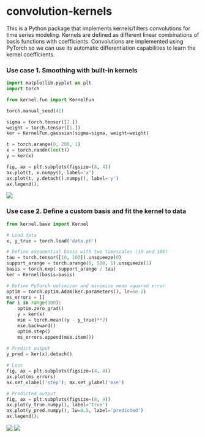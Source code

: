 # convolution-kernels

This is a Python package that implements kernels/filters convolutions for time series modeling. Kernels
are defined as different linear combinations of basis functions with coefficients. Convolutions
are implemented using PyTorch so we can use its automatic differentiation capabilities to learn the kernel coefficients.

### Use case 1. Smoothing with built-in kernels
```python
import matplotlib.pyplot as plt
import torch

from kernel.fun import KernelFun

torch.manual_seed(42)

sigma = torch.tensor([2.])
weight = torch.tensor([1.])
ker = KernelFun.gaussian(sigma=sigma, weight=weight)

t = torch.arange(0, 200, 1)
x = torch.randn(len(t))
y = ker(x)

fig, ax = plt.subplots(figsize=(8, 4))
ax.plot(t, x.numpy(), label='x')
ax.plot(t, y.detach().numpy(), label='y')
ax.legend();
```
<p>
    <img src=/examples/fig1_readme.png>
</p>

### Use case 2. Define a custom basis and fit the kernel to data
```python
from kernel.base import Kernel

# Load data
x, y_true = torch.load('data.pt')

# Define exponential basis with two timescales (10 and 100)
tau = torch.tensor([10, 100]).unsqueeze(0)
support_arange = torch.arange(0, 500, 1).unsqueeze(1)
basis = torch.exp(-support_arange / tau)
ker = Kernel(basis=basis)

# Define PyTorch optimizer and minimize mean squared error
optim = torch.optim.Adam(ker.parameters(), lr=5e-2)
ms_errors = []
for i in range(100):
    optim.zero_grad()
    y = ker(x)
    mse = torch.mean((y - y_true)**2)
    mse.backward()
    optim.step()
    ms_errors.append(mse.item())
    
# Predict output
y_pred = ker(x).detach()

# Loss
fig, ax = plt.subplots(figsize=(4, 4))
ax.plot(ms_errors)
ax.set_xlabel('step'); ax.set_ylabel('mse')

# Predicted output
fig, ax = plt.subplots(figsize=(8, 4))
ax.plot(y_true.numpy(), label='true')
ax.plot(y_pred.numpy(), lw=0.5, label='predicted')
ax.legend();
```
<p>
    <img src=/examples/fig2_readme.png>
    <img src=/examples/fig3_readme.png>
</p>
